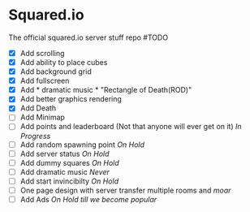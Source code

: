 # Squared.io
The official squared.io server stuff repo
#TODO
- [x] Add scrolling
- [x] Add ability to place cubes
- [x] Add background grid
- [x] Add fullscreen
- [x] Add * dramatic music * "Rectangle of Death(ROD)" 
- [x] Add better graphics rendering
- [x] Add Death
- [ ] Add Minimap
- [ ] Add points and leaderboard (Not that anyone will ever get on it) *In Progress*
- [ ] Add random spawning point *On Hold*
- [ ] Add server status *On Hold*
- [ ] Add dummy squares *On Hold*
- [ ] Add dramatic music *Never*
- [ ] Add start invincibilty *On Hold*
- [ ] One page design with server transfer multiple rooms and *moar*
- [ ] Add Ads *On Hold till we become popular*

